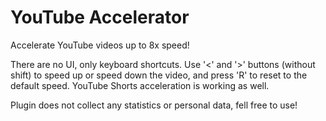 # YouTube Accelerator

Accelerate YouTube videos up to 8x speed!

There are no UI, only keyboard shortcuts. Use '<' and '>' buttons (without shift) to speed up or speed down the video, and press 'R' to reset to the default speed. YouTube Shorts acceleration is working as well.

Plugin does not collect any statistics or personal data, fell free to use!
